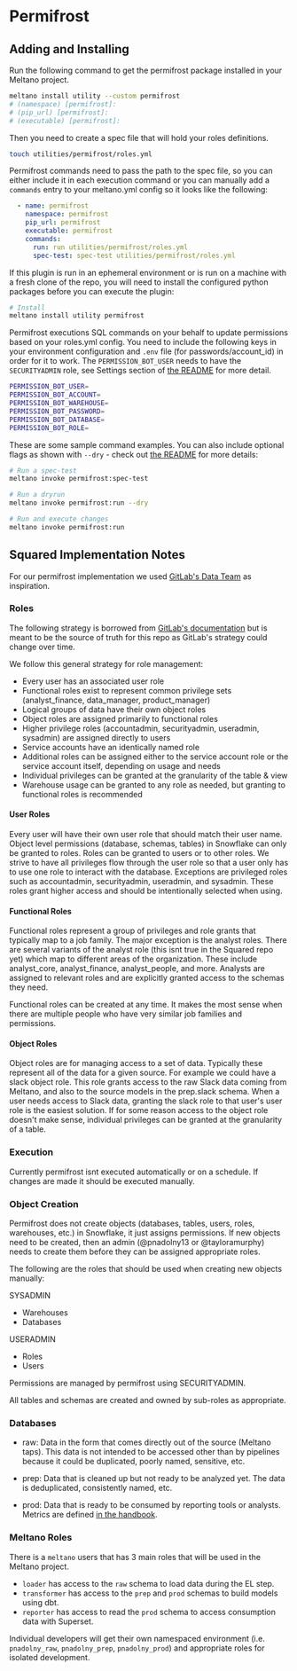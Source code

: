 # Permifrost

## Adding and Installing

Run the following command to get the permifrost package installed in your Meltano project.

```bash
meltano install utility --custom permifrost
# (namespace) [permifrost]:
# (pip_url) [permifrost]:
# (executable) [permifrost]:
```

Then you need to create a spec file that will hold your roles definitions.

```bash
touch utilities/permifrost/roles.yml
```

Permifrost commands need to pass the path to the spec file, so you can either include it in each execution command or you can manually add a `commands` entry to your meltano.yml config so it looks like the following:

```yaml
  - name: permifrost
    namespace: permifrost
    pip_url: permifrost
    executable: permifrost
    commands:
      run: run utilities/permifrost/roles.yml
      spec-test: spec-test utilities/permifrost/roles.yml
```

If this plugin is run in an ephemeral environment or is run on a machine with a fresh clone of the repo, you will need to install the configured python packages before you can execute the plugin:

```bash
# Install
meltano install utility permifrost
```

Permifrost executions SQL commands on your behalf to update permissions based on your roles.yml config.
You need to include the following keys in your environment configuration and `.env` file (for passwords/account_id) in order for it to work.
The `PERMISSION_BOT_USER` needs to have the `SECURITYADMIN` role, see Settings section of [the README](https://gitlab.com/gitlab-data/permifrost/-/blob/master/README.md) for more detail.

```bash
PERMISSION_BOT_USER=
PERMISSION_BOT_ACCOUNT=
PERMISSION_BOT_WAREHOUSE=
PERMISSION_BOT_PASSWORD=
PERMISSION_BOT_DATABASE=
PERMISSION_BOT_ROLE=
```

These are some sample command examples. You can also include optional flags as shown with `--dry` - check out [the README](https://gitlab.com/gitlab-data/permifrost/-/blob/master/README.md) for more details:

```bash
# Run a spec-test
meltano invoke permifrost:spec-test

# Run a dryrun
meltano invoke permifrost:run --dry

# Run and execute changes
meltano invoke permifrost:run
```

## Squared Implementation Notes

For our permifrost implementation we used [GitLab's Data Team](https://about.gitlab.com/handbook/business-technology/data-team/platform/#snowflake-permissions-paradigm) as inspiration.

### Roles

The following strategy is borrowed from [GitLab's documentation](https://about.gitlab.com/handbook/business-technology/data-team/platform/#snowflake-permissions-paradigm) but is meant to be the source of truth for this repo as GitLab's strategy could change over time.

We follow this general strategy for role management:

- Every user has an associated user role
- Functional roles exist to represent common privilege sets (analyst_finance, data_manager, product_manager)
- Logical groups of data have their own object roles
- Object roles are assigned primarily to functional roles
- Higher privilege roles (accountadmin, securityadmin, useradmin, sysadmin) are assigned directly to users
- Service accounts have an identically named role
- Additional roles can be assigned either to the service account role or the service account itself, depending on usage and needs
- Individual privileges can be granted at the granularity of the table & view
- Warehouse usage can be granted to any role as needed, but granting to functional roles is recommended

#### User Roles

Every user will have their own user role that should match their user name. Object level permissions (database, schemas, tables) in Snowflake can only be granted to roles. Roles can be granted to users or to other roles. We strive to have all privileges flow through the user role so that a user only has to use one role to interact with the database. Exceptions are privileged roles such as accountadmin, securityadmin, useradmin, and sysadmin. These roles grant higher access and should be intentionally selected when using.

#### Functional Roles

Functional roles represent a group of privileges and role grants that typically map to a job family. The major exception is the analyst roles. There are several variants of the analyst role (this isnt true in the Squared repo yet) which map to different areas of the organization. These include analyst_core, analyst_finance, analyst_people, and more. Analysts are assigned to relevant roles and are explicitly granted access to the schemas they need.

Functional roles can be created at any time. It makes the most sense when there are multiple people who have very similar job families and permissions.

#### Object Roles

Object roles are for managing access to a set of data. Typically these represent all of the data for a given source. For example we could have a slack object role. This role grants access to the raw Slack data coming from Meltano, and also to the source models in the prep.slack schema. When a user needs access to Slack data, granting the slack role to that user's user role is the easiest solution. If for some reason access to the object role doesn't make sense, individual privileges can be granted at the granularity of a table.

### Execution

Currently permifrost isnt executed automatically or on a schedule.
If changes are made it should be executed manually.

### Object Creation

Permifrost does not create objects (databases, tables, users, roles, warehouses, etc.) in Snowflake, it just assigns permissions.
If new objects need to be created, then an admin (@pnadolny13 or @tayloramurphy) needs to create them before they can be assigned appropriate roles.

The following are the roles that should be used when creating new objects manually:

SYSADMIN
- Warehouses
- Databases

USERADMIN
- Roles
- Users

Permissions are managed by permifrost using SECURITYADMIN.

All tables and schemas are created and owned by sub-roles as appropriate.

### Databases

- raw: Data in the form that comes directly out of the source (Meltano taps).
This data is not intended to be accessed other than by pipelines because it could be duplicated, poorly named, sensitive, etc.

- prep: Data that is cleaned up but not ready to be analyzed yet.
The data is deduplicated, consistently named, etc.

- prod: Data that is ready to be consumed by reporting tools or analysts.
Metrics are defined [in the handbook](https://handbook.meltano.com/data-team/metrics-and-definitions).

### Meltano Roles

There is a `meltano` users that has 3 main roles that will be used in the Meltano project.

- `loader` has access to the `raw` schema to load data during the EL step.
- `transformer` has access to the `prep` and `prod` schemas to build models using dbt.
- `reporter` has access to read the `prod` schema to access consumption data with Superset.

Individual developers will get their own namespaced environment (i.e. `pnadolny_raw`, `pnadolny_prep`, `pnadolny_prod`) and appropriate roles for isolated development.
